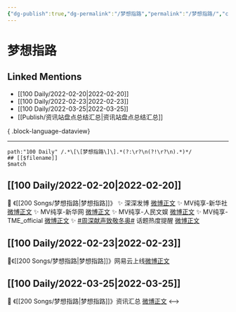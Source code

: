 ```yaml
---
{"dg-publish":true,"dg-permalink":"/梦想指路","permalink":"/梦想指路/","created":"2022-12-22T15:37:53.000+08:00","updated":"2023-08-24T18:11:49.592+08:00"}
---
```


# 梦想指路

## Linked Mentions
- [[100 Daily/2022-02-20\|2022-02-20]]
- [[100 Daily/2022-02-23\|2022-02-23]]
- [[100 Daily/2022-03-25\|2022-03-25]]
- [[Publish/资讯站盘点总结汇总\|资讯站盘点总结汇总]]

{ .block-language-dataview}

---

```expander
path:"100 Daily" /.*\[\[梦想指路\]\].*(?:\r?\n(?!\r?\n).*)*/
## [[$filename]]
$match
```
## [[100 Daily/2022-02-20\|2022-02-20]]
💫 《[[200 Songs/梦想指路\|梦想指路]]》
✨ 深深发博 [微博正文](https://m.weibo.cn/6466290670/4738908933587209)
✨ MV纯享-新华社 [微博正文](https://m.weibo.cn/6466290670/4738873026937415)
✨ MV纯享-新华网 [微博正文](https://m.weibo.cn/6466290670/4738862851557649)
✨ MV纯享-人民文娱 [微博正文](https://m.weibo.cn/6466290670/4738914755281151)
✨ MV纯享-TME_official [微博正文](https://m.weibo.cn/6466290670/4738890428060190)
✨ [#周深献声致敬冬奥#](https://s.weibo.com/weibo?q=%23%E5%91%A8%E6%B7%B1%E7%8C%AE%E5%A3%B0%E8%87%B4%E6%95%AC%E5%86%AC%E5%A5%A5%23) 话题热度提醒 [微博正文](https://m.weibo.cn/6466290670/4738880315854775)
## [[100 Daily/2022-02-23\|2022-02-23]]
🌟《[[200 Songs/梦想指路\|梦想指路]]》网易云上线[微博正文](https://m.weibo.cn/6466290670/4740000752861231)
## [[100 Daily/2022-03-25\|2022-03-25]]
💫 《[[200 Songs/梦想指路\|梦想指路]]》资讯汇总 [微博正文](https://m.weibo.cn/6466290670/4751005030026936)
<-->